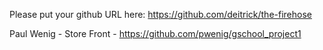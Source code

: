 Please put your github URL here:
https://github.com/deitrick/the-firehose

Paul Wenig - Store Front - https://github.com/pwenig/gschool_project1
